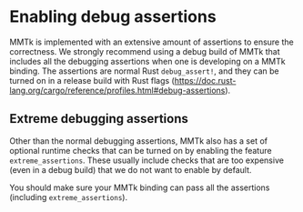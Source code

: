 # Enabling debug assertions

MMTk is implemented with an extensive amount of assertions to ensure the correctness.
We strongly recommend using a debug build of MMTk that includes all the debugging assertions
when one is developing on a MMTk binding. The assertions are normal Rust `debug_assert!`,
and they can be turned on in a release build with Rust flags (https://doc.rust-lang.org/cargo/reference/profiles.html#debug-assertions).

## Extreme debugging assertions

Other than the normal debugging assertions, MMTk also has a set of
optional runtime checks that can be turned on by enabling the feature `extreme_assertions`.
These usually include checks that are too expensive (even in a debug build) that we do not
want to enable by default.

You should make sure your MMTk binding can pass all the assertions (including `extreme_assertions`).

